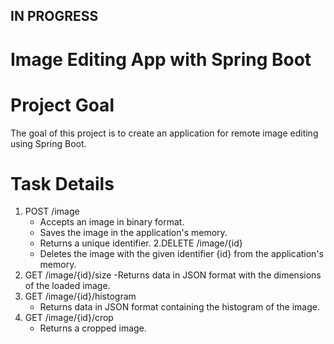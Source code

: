 ## IN PROGRESS
# Image Editing App with Spring Boot

# Project Goal
The goal of this project is to create an application for remote image editing using Spring Boot.

# Task Details
  1. POST /image
     - Accepts an image in binary format.
     - Saves the image in the application's memory.
     - Returns a unique identifier.
  2.DELETE /image/{id}
     - Deletes the image with the given identifier {id} from the application's memory.
  3. GET /image/{id}/size
     -Returns data in JSON format with the dimensions of the loaded image.
  4. GET /image/{id}/histogram
     - Returns data in JSON format containing the histogram of the image.
  5. GET /image/{id}/crop
      - Returns a cropped image.
